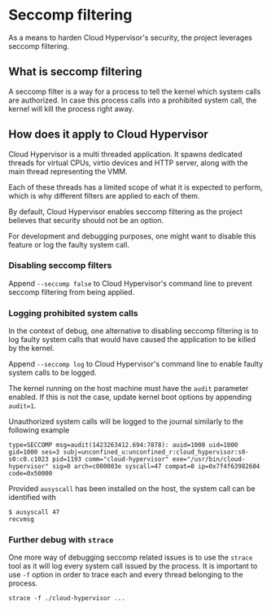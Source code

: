 # Seccomp filtering

As a means to harden Cloud Hypervisor's security, the project leverages seccomp
filtering.

## What is seccomp filtering

A seccomp filter is a way for a process to tell the kernel which system calls
are authorized.
In case this process calls into a prohibited system call, the kernel will kill
the process right away.

## How does it apply to Cloud Hypervisor

Cloud Hypervisor is a multi threaded application. It spawns dedicated threads
for virtual CPUs, virtio devices and HTTP server, along with the main thread
representing the VMM.

Each of these threads has a limited scope of what it is expected to perform,
which is why different filters are applied to each of them.

By default, Cloud Hypervisor enables seccomp filtering as the project believes
that security should not be an option.

For development and debugging purposes, one might want to disable this feature
or log the faulty system call.

### Disabling seccomp filters

Append `--seccomp false` to Cloud Hypervisor's command line to prevent seccomp
filtering from being applied.

### Logging prohibited system calls

In the context of debug, one alternative to disabling seccomp filtering is to
log faulty system calls that would have caused the application to be killed by
the kernel.

Append `--seccomp log` to Cloud Hypervisor's command line to enable faulty
system calls to be logged.

The kernel running on the host machine must have the `audit` parameter enabled.
If this is not the case, update kernel boot options by appending `audit=1`.

Unauthorized system calls will be logged to the journal similarly to the
following example

```
type=SECCOMP msg=audit(1423263412.694:7878): auid=1000 uid=1000 gid=1000 ses=3 subj=unconfined_u:unconfined_r:cloud_hypervisor:s0-s0:c0.c1023 pid=1193 comm="cloud-hypervisor" exe="/usr/bin/cloud-hypervisor" sig=0 arch=c000003e syscall=47 compat=0 ip=0x7f4f63982604 code=0x50000
```

Provided `ausyscall` has been installed on the host, the system call can be
identified with

```
$ ausyscall 47
recvmsg
```

### Further debug with `strace`

One more way of debugging seccomp related issues is to use the `strace` tool as
it will log every system call issued by the process. It is important to use
`-f` option in order to trace each and every thread belonging to the process.

```
strace -f ./cloud-hypervisor ...
```

